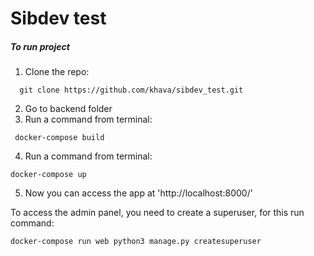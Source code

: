 # Sibdev test

##### To run project

1. Clone the repo:
```
  git clone https://github.com/khava/sibdev_test.git
```
2. Go to backend folder
3. Run a command from terminal:
```
 docker-compose build
```
4. Run a command from terminal:
``` 
docker-compose up
```
5. Now you can access the app at 'http://localhost:8000/'

To access the admin panel, you need to create a superuser, for this run command:
```
docker-compose run web python3 manage.py createsuperuser
```

